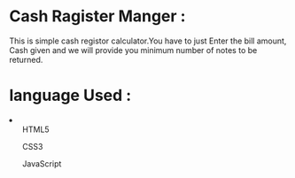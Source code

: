 # Cash Ragister Manger : 

This is simple cash registor calculator.You have to just Enter the bill amount, <br>
Cash given and we will provide you minimum number of notes to be returned.


# language Used : 
<li>
 
 <ol> HTML5</ol>
  <ol>CSS3</ol>
 <ol> JavaScript</ol>
 
 </li>

